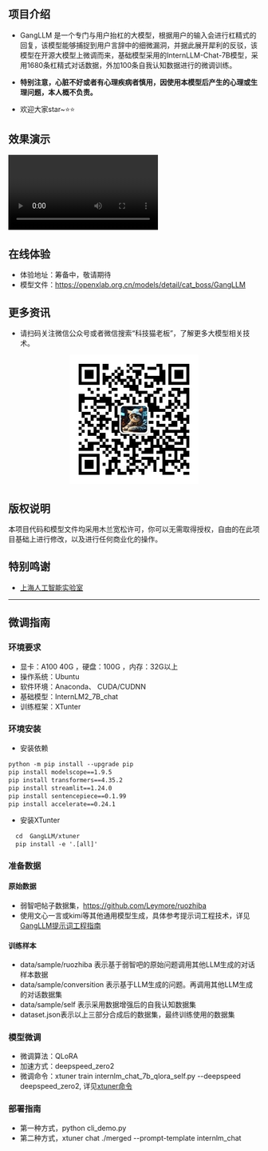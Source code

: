 ## 项目介绍
- GangLLM 是一个专门与用户抬杠的大模型，根据用户的输入会进行杠精式的回复，该模型能够捕捉到用户言辞中的细微漏洞，并据此展开犀利的反驳，该模型在开源大模型上微调而来，基础模型采用的InternLLM-Chat-7B模型，采用1680条杠精式对话数据，外加100条自我认知数据进行的微调训练。

- **特别注意，心脏不好或者有心理疾病者慎用，因使用本模型后产生的心理或生理问题，本人概不负责。**
- 欢迎大家star~⭐⭐

## 效果演示
<video controls>  
  <source src="./doc/asset/demo.mp4" type="video/mp4">  
  Your browser does not support the video tag.  
</video>

## 在线体验
- 体验地址：筹备中，敬请期待
- 模型文件：https://openxlab.org.cn/models/detail/cat_boss/GangLLM

## 更多资讯
- 请扫码关注微信公众号或者微信搜索“科技猫老板”，了解更多大模型相关技术。

<p align="center">
<img src="./doc/asset/qrcode.jpg " alt="示例图片的标题">
</p>

## 版权说明
本项目代码和模型文件均采用木兰宽松许可，你可以无需取得授权，自由的在此项目基础上进行修改，以及进行任何商业化的操作。

## 特别鸣谢
- [上海人工智能实验室](https://www.shlab.org.cn/)

---
## 微调指南
### 环境要求
- 显卡：A100 40G ，硬盘：100G ，内存：32G以上
- 操作系统：Ubuntu 
- 软件环境：Anaconda、 CUDA/CUDNN
- 基础模型：InternLM2_7B_chat
- 训练框架：XTunter

### 环境安装
- 安装依赖
```
python -m pip install --upgrade pip
pip install modelscope==1.9.5
pip install transformers==4.35.2
pip install streamlit==1.24.0
pip install sentencepiece==0.1.99
pip install accelerate==0.24.1
```
- 安装XTunter
```
  cd  GangLLM/xtuner
  pip install -e '.[all]'
```

### 准备数据
#### 原始数据
- 弱智吧帖子数据集，https://github.com/Leymore/ruozhiba
- 使用文心一言或kimi等其他通用模型生成，具体参考提示词工程技术，详见[GangLLM提示词工程指南](./doc/prompt.md)

#### 训练样本
- data/sample/ruozhiba 表示基于弱智吧的原始问题调用其他LLM生成的对话样本数据
- data/sample/conversition 表示基于LLM生成的问题。再调用其他LLM生成的对话数据集
- data/sample/self 表示采用数据增强后的自我认知数据集
- dataset.json表示以上三部分合成后的数据集，最终训练使用的数据集

### 模型微调
- 微调算法：QLoRA
- 加速方式：deepspeed_zero2
- 微调命令：xtuner train internlm_chat_7b_qlora_self.py --deepspeed deepspeed_zero2,
详见[xtuner命令](./doc/xtuner.md)

### 部署指南
- 第一种方式，python cli_demo.py
- 第二种方式，xtuner chat ./merged  --prompt-template internlm_chat


